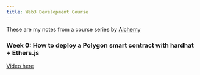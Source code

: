 ```yaml
---
title: Web3 Development Course
---
```

These are my notes from a course series by [Alchemy](https://www.alchemy.com/) <br>

### Week 0: How to deploy a Polygon smart contract with hardhat + Ethers.js
[Video here](https://www.youtube.com/watch?v=iM8AcSpIZGo) <br>
